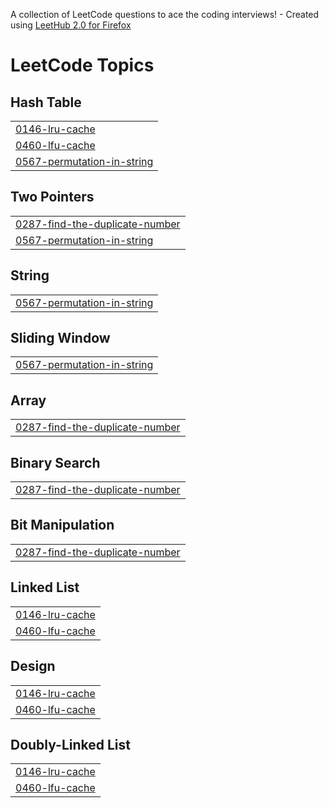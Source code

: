 A collection of LeetCode questions to ace the coding interviews! - Created using [LeetHub 2.0 for Firefox](https://github.com/maitreya2954/LeetHub-2.0-Firefox)
<!---LeetCode Topics Start-->
# LeetCode Topics
## Hash Table
|  |
| ------- |
| [0146-lru-cache](https://github.com/Swoyamjeetcodes/DSA/tree/master/0146-lru-cache) |
| [0460-lfu-cache](https://github.com/Swoyamjeetcodes/DSA/tree/master/0460-lfu-cache) |
| [0567-permutation-in-string](https://github.com/Swoyamjeetcodes/DSA/tree/master/0567-permutation-in-string) |
## Two Pointers
|  |
| ------- |
| [0287-find-the-duplicate-number](https://github.com/Swoyamjeetcodes/DSA/tree/master/0287-find-the-duplicate-number) |
| [0567-permutation-in-string](https://github.com/Swoyamjeetcodes/DSA/tree/master/0567-permutation-in-string) |
## String
|  |
| ------- |
| [0567-permutation-in-string](https://github.com/Swoyamjeetcodes/DSA/tree/master/0567-permutation-in-string) |
## Sliding Window
|  |
| ------- |
| [0567-permutation-in-string](https://github.com/Swoyamjeetcodes/DSA/tree/master/0567-permutation-in-string) |
## Array
|  |
| ------- |
| [0287-find-the-duplicate-number](https://github.com/Swoyamjeetcodes/DSA/tree/master/0287-find-the-duplicate-number) |
## Binary Search
|  |
| ------- |
| [0287-find-the-duplicate-number](https://github.com/Swoyamjeetcodes/DSA/tree/master/0287-find-the-duplicate-number) |
## Bit Manipulation
|  |
| ------- |
| [0287-find-the-duplicate-number](https://github.com/Swoyamjeetcodes/DSA/tree/master/0287-find-the-duplicate-number) |
## Linked List
|  |
| ------- |
| [0146-lru-cache](https://github.com/Swoyamjeetcodes/DSA/tree/master/0146-lru-cache) |
| [0460-lfu-cache](https://github.com/Swoyamjeetcodes/DSA/tree/master/0460-lfu-cache) |
## Design
|  |
| ------- |
| [0146-lru-cache](https://github.com/Swoyamjeetcodes/DSA/tree/master/0146-lru-cache) |
| [0460-lfu-cache](https://github.com/Swoyamjeetcodes/DSA/tree/master/0460-lfu-cache) |
## Doubly-Linked List
|  |
| ------- |
| [0146-lru-cache](https://github.com/Swoyamjeetcodes/DSA/tree/master/0146-lru-cache) |
| [0460-lfu-cache](https://github.com/Swoyamjeetcodes/DSA/tree/master/0460-lfu-cache) |
<!---LeetCode Topics End-->
